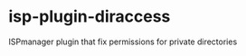 isp-plugin-diraccess
====================

ISPmanager plugin that fix permissions for private directories
